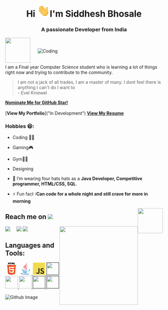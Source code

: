 <h1 align="center">Hi <img src="https://github.com/ABSphreak/ABSphreak/blob/afe6a249b2eba8b97c19bfcb4ea586cc2545033c/gifs/Hi.gif" height="40px" width="40px">I'm Siddhesh Bhosale</h1>
<p>
<h3 align="center">A passionate Developer from India</h3>
<img src="https://octodex.github.com/images/daftpunktocat-guy.gif" height="80px" width="80px" align="left">

</p>

<br>
<br>

<img align="right" alt="Coding" width="400" src="https://github.com/Ayushparikh-code/Ayushparikh-code/blob/main/coding-freak%20(1).gif">
<br>
<br>
<br>
I am a Final year Computer Science student who is learning a lot of things right now and trying to contribute to the community.

> I am not a jack of all trades, I am a master of many. I dont feel  there is anything I can't do I want to <br>- Evel Kniewel
 
[**Nominate Me for GitHub Star!**](https://stars.github.com/nominate/)
<br>
<br>
[**View My Portfolio**]("In Development")
[**View My Resume**](https://drive.google.com/file/d/1Qi_jHfiAoOKkZaoRf-eG-VnQ9q38SqM9/view?usp=sharing)

### Hobbies 😆:

- Coding 👨‍💻
- Gaming🎮
- Gym🏋️‍♀️
- Designing 

- 🌱 I’m wearing four hats hats as a **Java Developer, Competitive programmer, HTML/CSS, SQL**.

- ⚡ Fun fact **:Can code for a whole night and still crave for more in morning**

 <img src="https://octodex.github.com/images/daftpunktocat-thomas.gif" height="80px" width="80px" align="right">


<h2 align="left">Reach me on <img src="https://media0.giphy.com/media/jqNPzdTTxQfOgOqpO4/source.gif"  width="50"></h2>
<img align="right" width="250px" height="250px" src="https://octocat-generator-assets.githubusercontent.com/my-octocat-1608216254364.png">
<p align="left">
  

<a href="mailto:bhosalesiddhesh2000.gmail.com?subject=Hello%20Siddhesh,%20From%20Github"><img src="https://img.shields.io/badge/gmail-%23D14836.svg?&style=for-the-badge&logo=gmail&logoColor=white" /></a>&nbsp;&nbsp;&nbsp;&nbsp; <a href="https://www.linkedin.com/in/siddhesh-bhosale-99260a1b3/"><img src="https://img.shields.io/badge/siddhesh-bhosale-%230077B5.svg?&style=for-the-badge&logo=linkedin&logoColor=white" ></a>  <a  href="https://medium.com/@bhosalesiddhesh2000"><img src="https://img.shields.io/badge/@Bhosalesiddhesh-%2312100E.svg?&style=for-the-badge&logo=medium&logoColor=white"></a>


</p>

<h2 align="left">Languages and Tools:</h2>
<p align="left"> <img src="https://raw.githubusercontent.com/devicons/devicon/master/icons/html5/html5-original-wordmark.svg" alt="html5" width="40" height="40"/> </a> <a href="https://www.java.com" target="_blank"> <img src="https://raw.githubusercontent.com/devicons/devicon/master/icons/java/java-original.svg" alt="java" width="40" height="40"/> </a> <a href="https://developer.mozilla.org/en-US/docs/Web/JavaScript" target="_blank"> <img src="https://raw.githubusercontent.com/devicons/devicon/master/icons/javascript/javascript-original.svg" alt="javascript" width="40" height="40"/> </a>
<a href="" target="_blank"> <img src="https://www.vectorlogo.zone/logos/w3_css/w3_css-official.svg" width="40" height="40"/> </a>
<a href="https://visualstudio.microsoft.com/" target="_blank"> <img src="https://www.vectorlogo.zone/logos/visualstudio_code/visualstudio_code-icon.svg" width="40" height="40"/> </a>
<a href="https://www.jetbrains.com/idea/download/#section=windows" target="_blank"> <img src="https://www.vectorlogo.zone/logos/jetbrains/jetbrains-icon.svg" width="40" height="40"/> </a>
<a href="" target="_blank"> <img src="https://www.vectorlogo.zone/logos/linux/linux-icon.svg" width="40" height="40"/> </a>
<a href="" target="_blank"> <img src="https://www.vectorlogo.zone/logos/mysql/mysql-official.svg" width="40" height="40"/> </a>
</p>

<img width="50%" align="center" alt="Github Image" src="https://raw.githubusercontent.com/onimur/.github/master/.resources/git-header.svg" />
